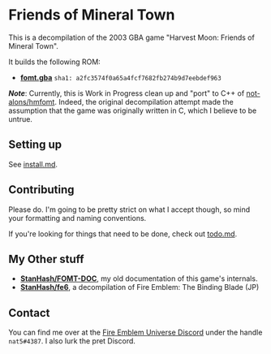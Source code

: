 # Friends of Mineral Town

This is a decompilation of the 2003 GBA game "Harvest Moon: Friends of Mineral Town".

It builds the following ROM:

* **[fomt.gba]** `sha1: a2fc3574f0a65a4fcf7682fb274b9d7eebdef963`

[not-alons/hmfomt]: https://github.com/not-alons/hmfomt
[fomt.gba]: https://datomatic.no-intro.org/index.php?page=show_record&s=23&n=1249

***Note***: Currently, this is Work in Progress clean up and "port" to C++ of [not-alons/hmfomt]. Indeed, the original decompilation attempt made the assumption that the game was originally written in C, which I believe to be untrue.

## Setting up

See [install.md](./install.md).

## Contributing

Please do. I'm going to be pretty strict on what I accept though, so mind your formatting and naming conventions.

If you're looking for things that need to be done, check out [todo.md](./todo.md).

## My Other stuff

* [**StanHash/FOMT-DOC**](https://github.com/StanHash/FOMT-DOC), my old documentation of this game's internals.
* [**StanHash/fe6**](https://github.com/StanHash/fe6), a decompilation of Fire Emblem: The Binding Blade (JP)

## Contact

You can find me over at the [Fire Emblem Universe Discord](https://feuniverse.us/t/feu-discord-server/1480?u=stanh) under the handle `nat5#4387`. I also lurk the pret Discord.
